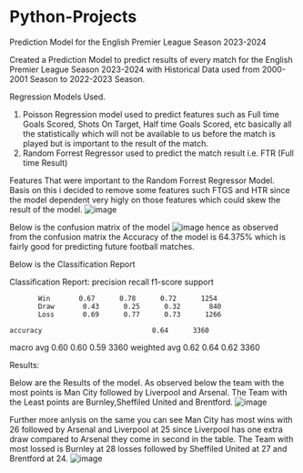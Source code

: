 # Python-Projects
Prediction Model for the English Premier League Season 2023-2024

Created a Prediction Model to predict results of every match for the English Premier League Season 2023-2024 with Historical Data used from 2000-2001 Season to 2022-2023 Season.

Regression Models Used.
1. Poisson Regression model used to predict features such as Full time Goals Scored, Shots On Target, Half time Goals Scored, etc basically all the statistically which will not be available to us before the match is played but is important to the result of the match.
2. Random Forrest Regressor used to predict the match result i.e. FTR (Full time Result)

Features That were important to the Random Forrest Regressor Model. Basis on this i decided to remove some features such FTGS and HTR since the model dependent very higly on those features which could skew the result of the model.
![image](https://github.com/sylron97/Python-Projects/assets/132649680/5bdf5ac1-f566-46bc-a05c-a2107c2f99ed)

Below is the confusion matrix of the model
![image](https://github.com/sylron97/Python-Projects/assets/132649680/207a1544-a1a8-4e26-8608-5ac045af5d78)
hence as observed from the confusion matrix the Accuracy of the model is 64.375% which is fairly good for predicting future football matches.

Below is the Classification Report

Classification Report:
              precision    recall  f1-score   support

           Win       0.67      0.78      0.72      1254
           Draw       0.43      0.25      0.32       840
           Loss       0.69      0.77      0.73      1266

    accuracy                           0.64      3360
   macro avg       0.60      0.60      0.59      3360
weighted avg       0.62      0.64      0.62      3360

Results:

Below are the Results of the model. As observed below the team with the most points is Man City followed by Liverpool and Arsenal. The Team with the Least points are Burnley,Sheffiled United and Brentford.
![image](https://github.com/sylron97/Python-Projects/assets/132649680/e506ee0e-96a9-4425-85f1-d711f488b8f0)

Further more anlysis on the same you can see Man City has most wins with 26 followed by Arsenal and Liverpool at 25 since Liverpool has one extra draw compared to Arsenal they come in second in the table. The Team with most lossed is Burnley at 28 losses followed by Sheffiled United at 27 and Brentford at 24.
![image](https://github.com/sylron97/Python-Projects/assets/132649680/29452e9a-ab84-48e0-a1b2-29dd9f076e90)



